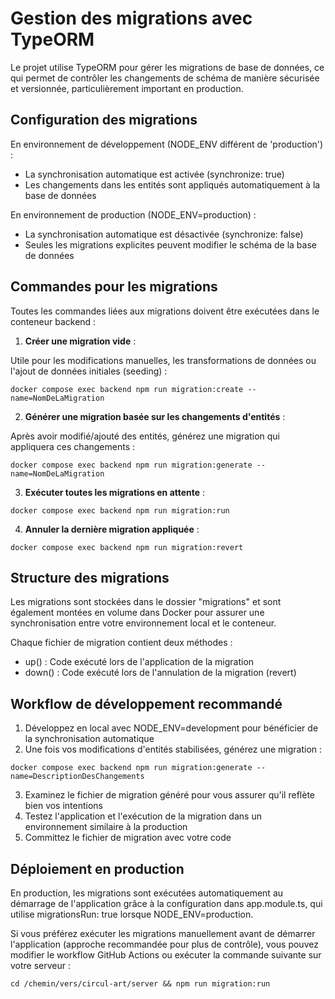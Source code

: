 # Gestion des migrations avec TypeORM

Le projet utilise TypeORM pour gérer les migrations de base de données, ce qui permet de contrôler les changements de schéma de manière sécurisée et versionnée, particulièrement important en production.

## Configuration des migrations

En environnement de développement (NODE_ENV différent de 'production') :

- La synchronisation automatique est activée (synchronize: true)
- Les changements dans les entités sont appliqués automatiquement à la base de données

En environnement de production (NODE_ENV=production) :

- La synchronisation automatique est désactivée (synchronize: false)
- Seules les migrations explicites peuvent modifier le schéma de la base de données

## Commandes pour les migrations

Toutes les commandes liées aux migrations doivent être exécutées dans le conteneur backend :

1. **Créer une migration vide** :

Utile pour les modifications manuelles, les transformations de données ou l'ajout de données initiales (seeding) :

```
docker compose exec backend npm run migration:create --name=NomDeLaMigration
```

2. **Générer une migration basée sur les changements d'entités** :

Après avoir modifié/ajouté des entités, générez une migration qui appliquera ces changements :

```
docker compose exec backend npm run migration:generate --name=NomDeLaMigration
```

3. **Exécuter toutes les migrations en attente** :

```
docker compose exec backend npm run migration:run
```

4. **Annuler la dernière migration appliquée** :

```
docker compose exec backend npm run migration:revert
```

## Structure des migrations

Les migrations sont stockées dans le dossier "migrations" et sont également montées en volume dans Docker pour assurer une synchronisation entre votre environnement local et le conteneur.

Chaque fichier de migration contient deux méthodes :

- up() : Code exécuté lors de l'application de la migration
- down() : Code exécuté lors de l'annulation de la migration (revert)

## Workflow de développement recommandé

1. Développez en local avec NODE_ENV=development pour bénéficier de la synchronisation automatique
2. Une fois vos modifications d'entités stabilisées, générez une migration :
```
docker compose exec backend npm run migration:generate --name=DescriptionDesChangements
```
3. Examinez le fichier de migration généré pour vous assurer qu'il reflète bien vos intentions
4. Testez l'application et l'exécution de la migration dans un environnement similaire à la production
5. Committez le fichier de migration avec votre code

## Déploiement en production

En production, les migrations sont exécutées automatiquement au démarrage de l'application grâce à la configuration dans app.module.ts, qui utilise migrationsRun: true lorsque NODE_ENV=production.

Si vous préférez exécuter les migrations manuellement avant de démarrer l'application (approche recommandée pour plus de contrôle), vous pouvez modifier le workflow GitHub Actions ou exécuter la commande suivante sur votre serveur :

```
cd /chemin/vers/circul-art/server && npm run migration:run
```